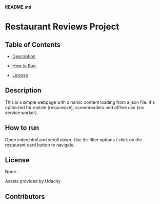 **README.md**

# Restaurant Reviews Project


## Table of Contents

* [Description](#description)

* [How to Run](#How-to-run)

* [License](#license)

## Description
    
This is a simple webpage with dinamic content loading from a json file. It's optimized for mobile (responsive), screenreaders and offline use (via service worker).


## How to run

Open index.html and scroll down. Use thr filter options / click on the restaurant card button to navigate. 



## License

None.

Assets provided by Udacity

## Contributors


